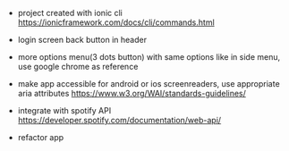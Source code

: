 - project created with ionic cli https://ionicframework.com/docs/cli/commands.html

- login screen back button in header
- more options menu(3 dots button) with same options like in side menu, use google chrome as reference
- make app accessible for android or ios screenreaders, use appropriate aria attributes https://www.w3.org/WAI/standards-guidelines/
- integrate with spotify API https://developer.spotify.com/documentation/web-api/
- refactor app